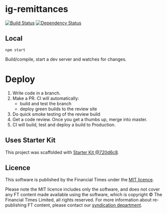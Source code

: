 # ig-remittances

[![Build Status][circle-image]][circle-url] [![Dependency Status][devdeps-image]][devdeps-url]

## Local

```
npm start
```

Build/compile, start a dev server and watches for changes.

# Deploy

1. Write code in a branch.
2. Make a PR. CI will automatically:
   - build and test the branch
   - deploy green builds to the review site
3. Do quick smoke testing of the review build
4. Get a code review. Once you get a thumbs up, merge into master.
5. CI will build, test and deploy a build to Production.

## Uses Starter Kit

This project was scaffolded with [Starter Kit @720d6c8](https://github.com/ft-interactive/starter-kit/tree/720d6c8).

## Licence

This software is published by the Financial Times under the [MIT licence](http://opensource.org/licenses/MIT).

Please note the MIT licence includes only the software, and does not cover any FT content made available using the software, which is copyright &copy; The Financial Times Limited, all rights reserved. For more information about re-publishing FT content, please contact our [syndication department](http://syndication.ft.com/).

<!-- badge URLs -->

[circle-url]: https://circleci.com/gh/ft-interactive/ig-remittances
[circle-image]: https://circleci.com/gh/ft-interactive/ig-remittances/tree/master.svg?style=shield
[devdeps-url]: https://david-dm.org/ft-interactive/ig-remittances#info=devDependencies
[devdeps-image]: https://img.shields.io/david/dev/ft-interactive/ig-remittances.svg?style=flat-square
